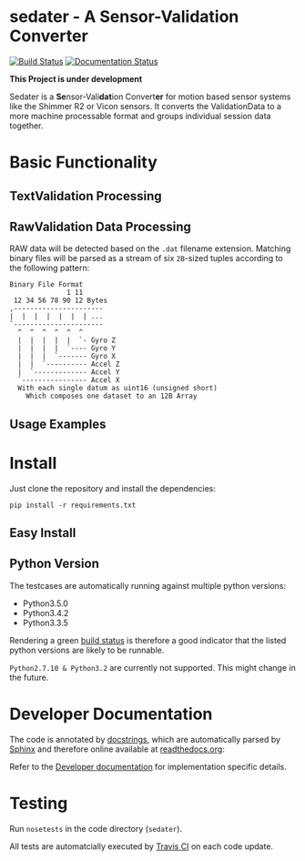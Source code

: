 # sedater - A Sensor-Validation Converter
[![Build Status](https://travis-ci.org/nce/sedater.svg?branch=master)](https://travis-ci.org/nce/sedater)
[![Documentation Status](https://readthedocs.org/projects/sedater/badge/?version=latest)](http://sedater.readthedocs.org/en/latest/?badge=latest)

**This Project is under development**

Sedater is a **Se**nsor-Vali**dat**ion Convert**er** for motion based sensor 
systems like the Shimmer R2 or Vicon sensors. It converts the ValidationData to 
a more machine processable format and groups individual session data together.

# Basic Functionality

## TextValidation Processing

## RawValidation Data Processing

RAW data will be detected based on the `.dat` filename extension.
Matching binary files will be parsed as a stream of six `2B`-sized tuples 
according to the following pattern:

	Binary File Format
	              1 11
	 12 34 56 78 90 12 Bytes
	,----------------------
	|  |  |  |  |  |  | ...
	`----------------------
	  ^  ^  ^  ^  ^  ^
	  |  |  |  |  |  `- Gyro Z
	  |  |  |  |  `---- Gyro Y
	  |  |  |  `------- Gyro X
	  |  |  `---------- Accel Z
	  |  `------------- Accel Y
	  `---------------- Accel X
	  With each single datum as uint16 (unsigned short)
		Which composes one dataset to an 12B Array

## Usage Examples

# Install
Just clone the repository and install the dependencies:
```
pip install -r requirements.txt
```

## Easy Install

## Python Version
The testcases are automatically running against multiple python versions:
- Python3.5.0
- Python3.4.2
- Python3.3.5

Rendering a green [build status](https://travis-ci.org/nce/sedater) 
is therefore a good indicator that the listed python versions are
likely to be runnable.

`Python2.7.10 & Python3.2` are currently not supported. 
This might change in the future.

# Developer Documentation
The code is annotated by [docstrings](https://en.wikipedia.org/wiki/Docstring), 
which are automatically parsed by [Sphinx](http://sphinx-doc.org/) and therefore 
online available at [readthedocs.org](readthedocs.org):

Refer to the [Developer documentation](http://sedater.readthedocs.org/en/latest/)
for implementation specific details.

# Testing
Run `nosetests` in the code directory (`sedater`). 

All tests are automatcially executed by [Travis CI](travis-ci.org)
on each code update.
